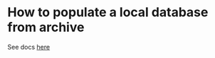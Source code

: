 # How to populate a local database from archive

See docs [here](https://docs.codex.so/pull-database)